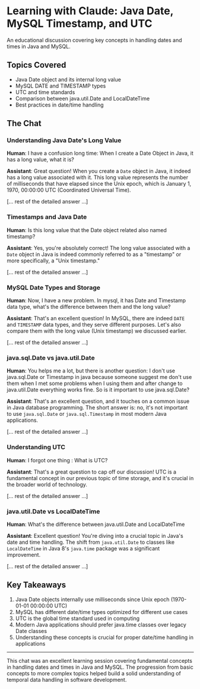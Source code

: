 # Learning with Claude: Java Date, MySQL Timestamp, and UTC

An educational discussion covering key concepts in handling dates and times in Java and MySQL.

## Topics Covered
- Java Date object and its internal long value
- MySQL DATE and TIMESTAMP types
- UTC and time standards
- Comparison between java.util.Date and LocalDateTime
- Best practices in date/time handling

## The Chat

### Understanding Java Date's Long Value

**Human**: I have a confusion long time: When I create a Date Object in Java, it has a long value, what it is?

**Assistant**: Great question! When you create a `Date` object in Java, it indeed has a long value associated with it. This long value represents the number of milliseconds that have elapsed since the Unix epoch, which is January 1, 1970, 00:00:00 UTC (Coordinated Universal Time).

[... rest of the detailed answer ...]

### Timestamps and Java Date

**Human**: Is this long value that the Date object related also named timestamp?

**Assistant**: Yes, you're absolutely correct! The long value associated with a `Date` object in Java is indeed commonly referred to as a "timestamp" or more specifically, a "Unix timestamp."

[... rest of the detailed answer ...]

### MySQL Date Types and Storage

**Human**: Now, I have a new problem. In mysql, it has Date and Timestamp data type, what's the difference between them and the long value?

**Assistant**: That's an excellent question! In MySQL, there are indeed `DATE` and `TIMESTAMP` data types, and they serve different purposes. Let's also compare them with the long value (Unix timestamp) we discussed earlier.

[... rest of the detailed answer ...]

### java.sql.Date vs java.util.Date

**Human**: You helps me a lot, but there is another question: I don't use java.sql.Date or Timestamp in java because someone suggest me don't use them when I met some problems when I using them and after change to java.util.Date everything works fine. So is it important to use java.sql.Date?

**Assistant**: That's an excellent question, and it touches on a common issue in Java database programming. The short answer is: no, it's not important to use `java.sql.Date` or `java.sql.Timestamp` in most modern Java applications.

[... rest of the detailed answer ...]

### Understanding UTC

**Human**: I forgot one thing : What is UTC?

**Assistant**: That's a great question to cap off our discussion! UTC is a fundamental concept in our previous topic of time storage, and it's crucial in the broader world of technology.

[... rest of the detailed answer ...]

### java.util.Date vs LocalDateTime

**Human**: What's the difference between java.util.Date and LocalDateTime

**Assistant**: Excellent question! You're diving into a crucial topic in Java's date and time handling. The shift from `java.util.Date` to classes like `LocalDateTime` in Java 8's `java.time` package was a significant improvement.

[... rest of the detailed answer ...]

## Key Takeaways

1. Java Date objects internally use milliseconds since Unix epoch (1970-01-01 00:00:00 UTC)
2. MySQL has different date/time types optimized for different use cases
3. UTC is the global time standard used in computing
4. Modern Java applications should prefer java.time classes over legacy Date classes
5. Understanding these concepts is crucial for proper date/time handling in applications

---

This chat was an excellent learning session covering fundamental concepts in handling dates and times in Java and MySQL. The progression from basic concepts to more complex topics helped build a solid understanding of temporal data handling in software development.